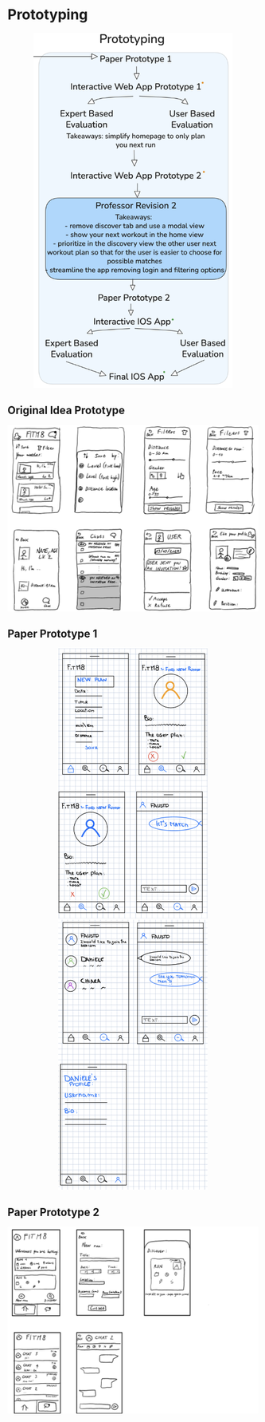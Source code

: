 # Prototyping

<p align="center">
  <img width="400" alt="Prototype" src="./../img/Prototype.png">
</p>

## Original Idea Prototype
<p align="center">
  <img width="600" alt="Prototype" src="./../img/Prototype1.png">
</p>

## Paper Prototype 1 
<p align="center">
  <img width="300" alt="Prototype" src="./../img/Prototype2_1.png">
  <img width="300" alt="Prototype" src="./../img/Prototype2_2.png">
</p>

## Paper Prototype 2
<p align="center">
  <img width="600" alt="Prototype" src="./../img/Prototype3.png">
</p>
